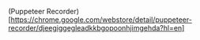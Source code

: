 (Puppeteer Recorder)[https://chrome.google.com/webstore/detail/puppeteer-recorder/djeegiggegleadkkbgopoonhjimgehda?hl=en]